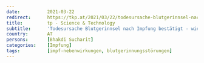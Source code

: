 ```yaml
---
date:          2021-03-22
redirect:      https://tkp.at/2021/03/22/todesursache-blutgerinnsel-nach-impfung-bestaetigt-wie-vorhergesagt-von-sucharit-bhakdi/
title:         tp - Science & Technology
subtitle:      'Todesursache Blutgerinnsel nach Impfung bestätigt - wie vorhergesagt von Sucharit Bhakdi'
country:       AT
persons:       [Bhakdi Sucharit]
categories:    [Impfung]
tags:          [impf-nebenwirkungen, blutgerinnungsstörungen]
---
```

